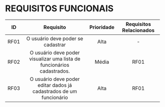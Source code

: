 # REQUISITOS FUNCIONAIS

| ID   |                                 Requisito                                      | Prioridade | Requisitos Relacionados |
| :--: | :----------------------------------------------------------------------------: | :--------: | :---------: |
| RF01 |       O usuário deve poder se cadastrar                                        |  Alta      |      -      |
| RF02 |       O usuário deve poder visualizar uma lista de funcionários cadastrados.   |  Média     |    RF01     |
| RF03 |       O usuário deve poder editar dados já cadastrados de um funcionário        |  Alta      |    RF01     |


